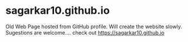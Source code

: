 # sagarkar10.github.io
Old Web Page hosted from GitHub profile.
Will create the website slowly.
Sugestions are welcome....
check out https://sagarkar10.github.io 
